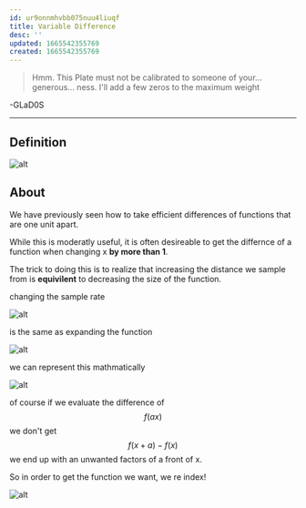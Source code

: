 ```yaml
---
id: ur9onnmhvbb075nuu4liuqf
title: Variable Difference
desc: ''
updated: 1665542355769
created: 1665542355769
---
```

> Hmm. This Plate must not be calibrated to someone of your... generous... ness. I'll add a few zeros to the maximum weight

-GLaD0S
___

## Definition

![alt](../assets/images/variable_diff_equation.svg)

## About

We have previously seen how to take efficient differences of functions that are one unit apart.

While this is moderatly useful, it is often desireable to get the differnce of a function when changing x **by more than 1**.

The trick to doing this is to realize that increasing the distance we sample from is **equivilent** to decreasing the size of the function.


changing the sample rate 

![alt](../assets/images/smaple_graph.svg)

is the same as expanding the function

![alt](../assets/images/smaple_graph_expand.svg)

we can represent this mathmatically

![alt](../assets/images/scale_over_a.svg)

of course if we evaluate the difference of $$f(ax)$$ we don't get $$f(x+a)-f(x)$$ we end up  with an unwanted factors of a front of x.

So in order to get the function we want, we re index!

![alt](../assets/images/scale_re_index.svg)

